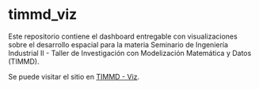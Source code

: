 # timmd_viz

Este repositorio contiene el dashboard entregable con visualizaciones sobre el desarrollo espacial para la materia Seminario de Ingeniería Industrial II - Taller de Investigación con Modelización Matemática y Datos (TIMMD).

Se puede visitar el sitio en [TIMMD - Viz](https://timmd-viz.herokuapp.com/).
